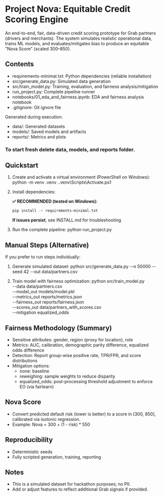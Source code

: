 # Project Nova: Equitable Credit Scoring Engine

An end-to-end, fair, data-driven credit scoring prototype for Grab partners (drivers and merchants). The system simulates realistic operational data, trains ML models, and evaluates/mitigates bias to produce an equitable "Nova Score" (scaled 300–850).

## Contents

-   requirements-minimal.txt: Python dependencies (reliable installation)
-   src/generate_data.py: Simulated data generation
-   src/train_model.py: Training, evaluation, and fairness analysis/mitigation
-   run_project.py: Complete pipeline runner
-   notebooks/01_eda_and_fairness.ipynb: EDA and fairness analysis notebook
-   .gitignore: Git ignore file

Generated during execution:

-   data/: Generated datasets
-   models/: Saved models and artifacts
-   reports/: Metrics and plots

### To start fresh delete data, models, and reports folder.

## Quickstart

1. Create and activate a virtual environment (PowerShell on Windows):
   python -m venv .venv
   .\.venv\Scripts\Activate.ps1

2. Install dependencies:

    **✅ RECOMMENDED (tested on Windows):**

    ```bash
    pip install -r requirements-minimal.txt
    ```

    **If issues persist**, see INSTALL.md for troubleshooting

3. Run the complete pipeline:
   python run_project.py

## Manual Steps (Alternative)

If you prefer to run steps individually:

1. Generate simulated dataset:
   python src/generate_data.py --n 50000 --seed 42 --out data/partners.csv

2. Train model with fairness optimization:
   python src/train_model.py \
    --data data/partners.csv \
    --model_out models/model.pkl \
    --metrics_out reports/metrics.json \
    --fairness_out reports/fairness.json \
    --scores_out data/partners_with_scores.csv \
    --mitigation equalized_odds

## Fairness Methodology (Summary)

-   Sensitive attributes: gender, region (proxy for location), role
-   Metrics: AUC, calibration, demographic parity difference, equalized odds difference
-   Detection: Report group-wise positive rate, TPR/FPR, and score distributions
-   Mitigation options:
    -   none: baseline
    -   reweighing: sample weights to reduce disparity
    -   equalized_odds: post-processing threshold adjustment to enforce EO (via fairlearn)

## Nova Score

-   Convert predicted default risk (lower is better) to a score in [300, 850], calibrated via isotonic regression.
-   Example: Nova = 300 + (1 - risk) \* 550

## Reproducibility

-   Deterministic seeds
-   Fully scripted generation, training, reporting

## Notes

-   This is a simulated dataset for hackathon purposes; no PII.
-   Add or adjust features to reflect additional Grab signals if provided.
